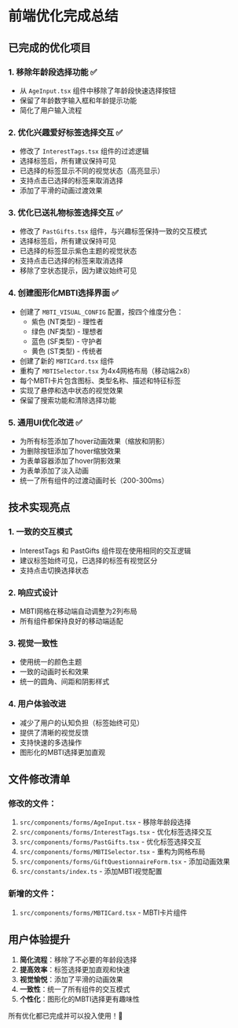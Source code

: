 # 前端优化完成总结

## 已完成的优化项目

### 1. 移除年龄段选择功能 ✅
- 从 `AgeInput.tsx` 组件中移除了年龄段快速选择按钮
- 保留了年龄数字输入框和年龄提示功能
- 简化了用户输入流程

### 2. 优化兴趣爱好标签选择交互 ✅
- 修改了 `InterestTags.tsx` 组件的过滤逻辑
- 选择标签后，所有建议保持可见
- 已选择的标签显示不同的视觉状态（高亮显示）
- 支持点击已选择的标签来取消选择
- 添加了平滑的动画过渡效果

### 3. 优化已送礼物标签选择交互 ✅
- 修改了 `PastGifts.tsx` 组件，与兴趣标签保持一致的交互模式
- 选择标签后，所有建议保持可见
- 已选择的标签显示紫色主题的视觉状态
- 支持点击已选择的标签来取消选择
- 移除了空状态提示，因为建议始终可见

### 4. 创建图形化MBTI选择界面 ✅
- 创建了 `MBTI_VISUAL_CONFIG` 配置，按四个维度分色：
  - 紫色 (NT类型) - 理性者
  - 绿色 (NF类型) - 理想者  
  - 蓝色 (SF类型) - 守护者
  - 黄色 (ST类型) - 传统者
- 创建了新的 `MBTICard.tsx` 组件
- 重构了 `MBTISelector.tsx` 为4x4网格布局（移动端2x8）
- 每个MBTI卡片包含图标、类型名称、描述和特征标签
- 实现了悬停和选中状态的视觉效果
- 保留了搜索功能和清除选择功能

### 5. 通用UI优化改进 ✅
- 为所有标签添加了hover动画效果（缩放和阴影）
- 为删除按钮添加了hover缩放效果
- 为表单容器添加了hover阴影效果
- 为表单添加了淡入动画
- 统一了所有组件的过渡动画时长（200-300ms）

## 技术实现亮点

### 1. 一致的交互模式
- InterestTags 和 PastGifts 组件现在使用相同的交互逻辑
- 建议标签始终可见，已选择的标签有视觉区分
- 支持点击切换选择状态

### 2. 响应式设计
- MBTI网格在移动端自动调整为2列布局
- 所有组件都保持良好的移动端适配

### 3. 视觉一致性
- 使用统一的颜色主题
- 一致的动画时长和效果
- 统一的圆角、间距和阴影样式

### 4. 用户体验改进
- 减少了用户的认知负担（标签始终可见）
- 提供了清晰的视觉反馈
- 支持快速的多选操作
- 图形化的MBTI选择更加直观

## 文件修改清单

### 修改的文件：
1. `src/components/forms/AgeInput.tsx` - 移除年龄段选择
2. `src/components/forms/InterestTags.tsx` - 优化标签选择交互
3. `src/components/forms/PastGifts.tsx` - 优化标签选择交互
4. `src/components/forms/MBTISelector.tsx` - 重构为网格布局
5. `src/components/forms/GiftQuestionnaireForm.tsx` - 添加动画效果
6. `src/constants/index.ts` - 添加MBTI视觉配置

### 新增的文件：
1. `src/components/forms/MBTICard.tsx` - MBTI卡片组件

## 用户体验提升

1. **简化流程**：移除了不必要的年龄段选择
2. **提高效率**：标签选择更加直观和快速
3. **视觉愉悦**：添加了平滑的动画效果
4. **一致性**：统一了所有组件的交互模式
5. **个性化**：图形化的MBTI选择更有趣味性

所有优化都已完成并可以投入使用！🎉